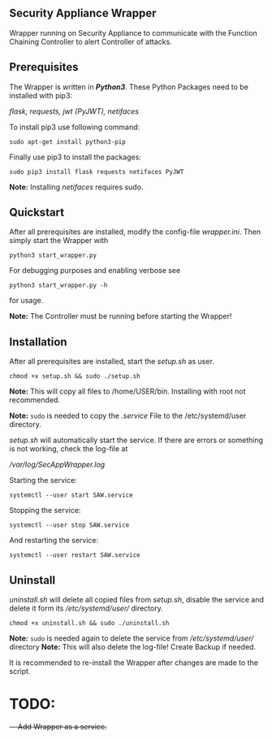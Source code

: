 ## Security Appliance Wrapper

Wrapper running on Security Appliance to communicate with the Function Chaining Controller to alert Controller of attacks.

## Prerequisites
The Wrapper is written in **_Python3_**.
These Python Packages need to be installed with pip3:

*flask, requests, jwt (PyJWT), netifaces*

To install pip3 use following command:

`sudo apt-get install python3-pip`

Finally use pip3 to install the packages:

`sudo pip3 install flask requests netifaces PyJWT`

**Note:** Installing *netifaces* requires sudo.

## Quickstart

After all prerequisites are installed, modify the config-file *wrapper.ini*. Then simply start the Wrapper with

`python3 start_wrapper.py`

For debugging purposes and enabling verbose see

`python3 start_wrapper.py -h`

for usage.

**Note:** The Controller must be running before starting the Wrapper!

## Installation

After all prerequisites are installed, start the *setup.sh* as user.

`chmod +x setup.sh && sudo ./setup.sh`

**Note:** This will copy all files to /home/USER/bin. Installing with root not recommended.

**Note:** `sudo` is needed to copy the *.service* File to the /etc/systemd/user directory.

*setup.sh* will automatically start the service. If there are errors or something is not working, check the log-file at

*/var/log/SecAppWrapper.log*

Starting the service:

`systemctl --user start SAW.service`

Stopping the service:

`systemctl --user stop SAW.service`

And restarting the service:

`systemctl --user restart SAW.service`

## Uninstall

*uninstall.sh* will delete all copied files from *setup.sh*, disable the service and delete it form its */etc/systemd/user/* directory.

`chmod +x uninstall.sh && sudo ./uninstall.sh`

**Note:** `sudo` is needed again to delete the service from */etc/systemd/user/* directory
**Note:** This will also delete the log-file! Create Backup if needed.

It is recommended to re-install the Wrapper after changes are made to the script.


# TODO:

~~-- Add Wrapper as a service.~~